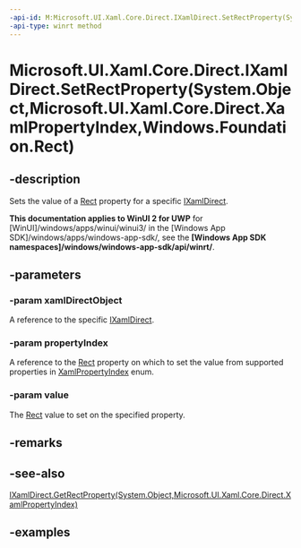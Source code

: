 ```yaml
---
-api-id: M:Microsoft.UI.Xaml.Core.Direct.IXamlDirect.SetRectProperty(System.Object,Microsoft.UI.Xaml.Core.Direct.XamlPropertyIndex,Windows.Foundation.Rect)
-api-type: winrt method
---
```


# Microsoft.UI.Xaml.Core.Direct.IXamlDirect.SetRectProperty(System.Object,Microsoft.UI.Xaml.Core.Direct.XamlPropertyIndex,Windows.Foundation.Rect)

<!--
public void SetRectProperty (object xamlDirectObject, Microsoft.UI.Xaml.Core.Direct.XamlPropertyIndex propertyIndex, Windows.Foundation.Rect value);
-->

## -description

Sets the value of a [Rect](/uwp/api/windows.foundation.rect) property for a specific [IXamlDirect](ixamldirect.md).

**This documentation applies to WinUI 2 for UWP** for [WinUI]/windows/apps/winui/winui3/ in the [Windows App SDK]/windows/apps/windows-app-sdk/, see the **[Windows App SDK namespaces]/windows/windows-app-sdk/api/winrt/**.

## -parameters

### -param xamlDirectObject

A reference to the specific [IXamlDirect](ixamldirect.md).

### -param propertyIndex

A reference to the [Rect](/uwp/api/windows.foundation.rect) property on which to set the value from supported properties in [XamlPropertyIndex](xamlpropertyindex.md) enum.

### -param value

The [Rect](/uwp/api/windows.foundation.rect) value to set on the specified property.

## -remarks

## -see-also

[IXamlDirect.GetRectProperty(System.Object,Microsoft.UI.Xaml.Core.Direct.XamlPropertyIndex)](ixamldirect_getrectproperty_1510661430.md)

## -examples
